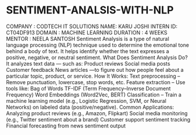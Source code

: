 # SENTIMENT-ANALSIS-WITH-NLP
COMPANY : CODTECH IT SOLUTIONS NAME: KARU JOSHI INTERN ID: CT04DF913 DOMAIN : MACHINE LEARNING DURATION : 4 WEEKS MENTOR : NEELA SANTOSH Sentiment Analysis is a type of natural language processing (NLP) technique used to determine the emotional tone behind a body of text. It helps identify whether the text expresses a positive, negative, or neutral sentiment. What Does Sentiment Analysis Do? It analyzes text data — such as: Product reviews Social media posts Customer feedback News articles —to figure out how people feel about a particular topic, product, or service. How It Works: Text preprocessing – Remove punctuation, lowercase, stop words, etc. Feature extraction – Use tools like: Bag of Words TF-IDF (Term Frequency–Inverse Document Frequency) Word Embeddings (Word2Vec, BERT) Classification – Train a machine learning model (e.g., Logistic Regression, SVM, or Neural Networks) on labeled data (positive/negative). Common Applications: Analyzing product reviews (e.g., Amazon, Flipkart) Social media monitoring (e.g., Twitter sentiment about a brand) Customer support sentiment tracking Financial forecasting from news sentiment output

